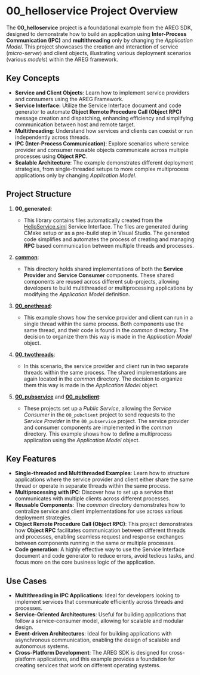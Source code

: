 
# 00_helloservice Project Overview

The **00_helloservice** project is a foundational example from the AREG SDK, designed to demonstrate how to build an application using **Inter-Process Communication (IPC)** and **multithreading** only by changing the *Application Model*. This project showcases the creation and interaction of service (*micro-server*) and client objects, illustrating various deployment scenarios (various *models*) within the AREG framework.

## Key Concepts

- **Service and Client Objects**: Learn how to implement service providers and consumers using the AREG Framework.
- **Service Interface:** Utilize the Service Interface document and code generator to automate **Object Remote Procedure Call (Object RPC)** message creation and dispatching, enhancing efficiency and simplifying communication between host and remote target.
- **Multithreading**: Understand how services and clients can coexist or run independently across threads.
- **IPC (Inter-Process Communication)**: Explore scenarios where service provider and consumer reusable objects communicate across multiple processes using **Object RPC**.
- **Scalable Architecture**: The example demonstrates different deployment strategies, from single-threaded setups to more complex multiprocess applications only by changing *Application Model*.

## Project Structure

1. **00_generated**: 
   - This library contains files automatically created from the [HelloService.siml](./services/HelloService.siml) Service Interface. The files are generated during CMake setup or as a pre-build step in Visual Studio. The generated code simplifies and automates the process of creating and managing **RPC** based communication between multiple threads and processes.

2. **[common](./common/)**:
   - This directory holds shared implementations of both the **Service Provider** and **Service Consumer** components. These shared components are reused across different sub-projects, allowing developers to build multithreaded or multiprocessing applications by modifying the *Application Model* definition.

3. **[00_onethread](./onethread/)**:
   - This example shows how the service provider and client can run in a single thread within the same process. Both components use the same thread, and their code is found in the *common* directory. The decision to organize them this way is made in the *Application Model* object.

4. **[00_twothreads](./twothreads/)**:
   - In this scenario, the service provider and client run in two separate threads within the same process. The shared implementations are again located in the *common* directory. The decision to organize them this way is made in the *Application Model* object.

5. **[00_pubservice](./multiprocess/serviceproc/)** and **[00_pubclient](./multiprocess/clientproc/)**:
   - These projects set up a *Public Service*, allowing the *Service Consumer* in the `00_pubclient` project to send requests to the *Service Provider* in the `00_pubservice` project. The service provider and consumer components are implemented in the *common* directory. This example shows how to define a multiprocess application using the *Application Model* object.

## Key Features

- **Single-threaded and Multithreaded Examples**: Learn how to structure applications where the service provider and client either share the same thread or operate in separate threads within the same process.
- **Multiprocessing with IPC**: Discover how to set up a service that communicates with multiple clients across different processes.
- **Reusable Components**: The *common* directory demonstrates how to centralize service and client implementations for use across various deployment strategies.
- **Object Remote Procedure Call (Object RPC)**: This project demonstrates how **Object RPC** facilitates communication between different threads and processes, enabling seamless request and response exchanges between components running in the same or multiple processes.
- **Code generation**: A highly effective way to use the Service Interface document and code generator to reduce errors, avoid tedious tasks, and focus more on the core business logic of the application.

## Use Cases

- **Multithreading in IPC Applications**: Ideal for developers looking to implement services that communicate efficiently across threads and processes.
- **Service-Oriented Architectures**: Useful for building applications that follow a service-consumer model, allowing for scalable and modular design.
- **Event-driven Architectures**: Ideal for building applications with asynchronous communication, enabling the design of scalable and autonomous systems.
- **Cross-Platform Development**: The AREG SDK is designed for cross-platform applications, and this example provides a foundation for creating services that work on different operating systems.

